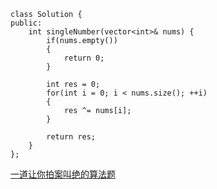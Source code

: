 ```
class Solution {
public:
    int singleNumber(vector<int>& nums) {
    	if(nums.empty())
    	{
    		return 0;
    	}

    	int res = 0;
    	for(int i = 0; i < nums.size(); ++i)
    	{
    		res ^= nums[i];
    	}

    	return res;
    }
};
```

[一道让你拍案叫绝的算法题](https://mp.weixin.qq.com/s/kQeNRmTKCPPjhM_cRvxTJg)
